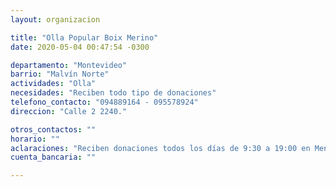```yaml
---
layout: organizacion

title: "Olla Popular Boix Merino"
date: 2020-05-04 00:47:54 -0300

departamento: "Montevideo"
barrio: "Malvín Norte"
actividades: "Olla"
necesidades: "Reciben todo tipo de donaciones"
telefono_contacto: "094889164 - 095578924"
direccion: "Calle 2 2240."

otros_contactos: ""
horario: ""
aclaraciones: "Reciben donaciones todos los días de 9:30 a 19:00 en Menorca 1905 y calle 4"
cuenta_bancaria: ""

---
```

